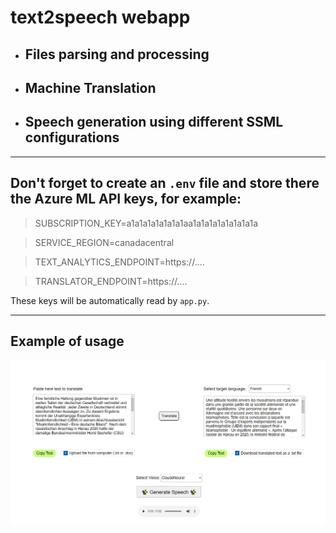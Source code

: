 # text2speech webapp
* ## Files parsing and processing
* ## Machine Translation
* ## Speech generation using different SSML configurations

---
## Don't forget to create an `.env` file and store there the Azure ML **API keys**, for example:
> SUBSCRIPTION_KEY=a1a1a1a1a1a1a1aa1a1a1a1a1a1a1a1a

> SERVICE_REGION=canadacentral

> TEXT_ANALYTICS_ENDPOINT=https://....

> TRANSLATOR_ENDPOINT=https://....

These keys will be automatically read by `app.py`.

---

## Example of usage
![example.png](example.png)